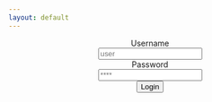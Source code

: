 ```yaml
---
layout: default
---
```

<script src="\assets\jquery\jquery-3.3.1.min.js"> </script>
<script>
function getPostResponse()
{
    document.getElementById("login").disabled = true;
    var user = document.getElementById("username").value;
    var password = document.getElementById("password").value;
    if (user == "" | password == "")
        alert("Nie wszystkie pola są wypełnione!");
    $.ajax(
        {
            "headers": { 
                "Accept": "application/json",
                "Content-Type": "application/json"
            },    
            "dataType": "json",
            "type": "POST",
            "data": "{\"user\" : \"" + user + "\", \"password\" : \"" + password + "\"}",
            "url": "http://150.254.40.13:8080/chedas",
            "success": function(response)
            {
                window.location.href = "/opinnion";
            },
            "error": function(response)
            {
                document.getElementById("login").disabled = false;
            },
            timeout: 3000
        });
}
</script>

<form style="margin: 0px auto; text-align: center;">
<label>Username</label><br>
<input id="username" type="text" placeholder="user" name="username" required><br>
<label>Password</label><br>
<input id="password" type="password" placeholder="****" name="password" required><br> 
<button id="login" type="button" onclick='getPostResponse()'>Login</button>
</form>